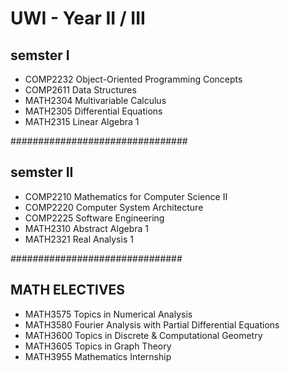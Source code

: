 # UWI - Year II / III
## semster I
- COMP2232 Object-Oriented Programming Concepts
- COMP2611 Data Structures
- MATH2304 Multivariable Calculus
- MATH2305 Differential Equations
- MATH2315 Linear Algebra 1

################################
## semster II
- COMP2210 Mathematics for Computer Science II
- COMP2220 Computer System Architecture
- COMP2225 Software Engineering
- MATH2310 Abstract Algebra 1
- MATH2321 Real Analysis 1

###############################
## MATH ELECTIVES
- MATH3575 Topics in Numerical Analysis 
- MATH3580 Fourier Analysis with Partial Differential Equations 
- MATH3600 Topics in Discrete & Computational Geometry
- MATH3605 Topics in Graph Theory
- MATH3955 Mathematics Internship
